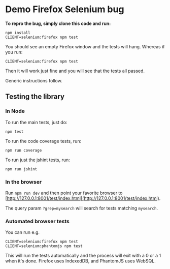 Demo Firefox Selenium bug
=====

**To repro the bug, simply clone this code and run:**

```
npm install
CLIENT=selenium:firefox npm test
```

You should see an empty Firefox window and the tests will hang. Whereas if you run:

```
CLIENT=selenium:firefox npm test
```

Then it will work just fine and you will see that the tests all passed.

Generic instructions follow.

Testing the library
----

### In Node

To run the main tests, just do:

    npm test
    
To run the code coverage tests, run:

    npm run coverage

To run just the jshint tests, run:

    npm run jshint

### In the browser

Run `npm run dev` and then point your favorite browser to [http://127.0.0.1:8001/test/index.html](http://127.0.0.1:8001/test/index.html).

The query param `?grep=mysearch` will search for tests matching `mysearch`.

### Automated browser tests

You can run e.g.

    CLIENT=selenium:firefox npm test
    CLIENT=selenium:phantomjs npm test

This will run the tests automatically and the process will exit with a 0 or a 1 when it's done. Firefox uses IndexedDB, and PhantomJS uses WebSQL.
